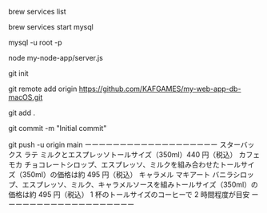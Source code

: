 brew services list

brew services start mysql

mysql -u root -p

node my-node-app/server.js

git init

git remote add origin https://github.com/KAFGAMES/my-web-app-db-macOS.git

git add .

git commit -m "Initial commit"

git push -u origin main
ーーーーーーーーーーーーーーーーーーー
スターバックス ラテ ミルクとエスプレッソトールサイズ（350ml）440 円（税込）
カフェ モカ チョコレートシロップ、エスプレッソ、ミルクを組み合わせたトールサイズ（350ml）の価格は約 495 円（税込）
キャラメル マキアート バニラシロップ、エスプレッソ、ミルク、キャラメルソースを組みトールサイズ（350ml）の価格は約 495 円（税込）
1 杯のトールサイズのコーヒーで 2 時間程度が目安
ーーーーーーーーーーーーーーーーーーー
